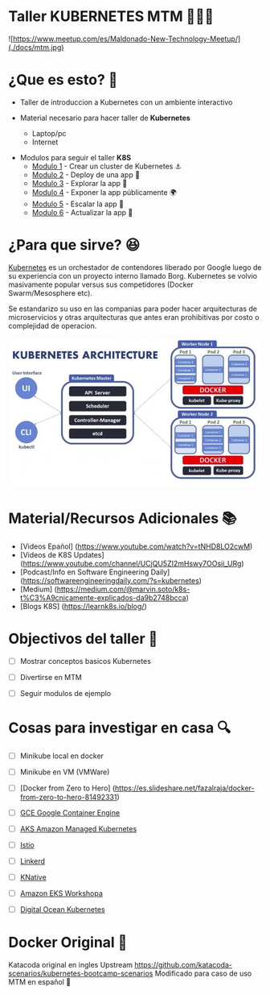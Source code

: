 # Taller KUBERNETES MTM 🔨🐳🚀 

![https://www.meetup.com/es/Maldonado-New-Technology-Meetup/](./docs/mtm.jpg)

# ¿Que es esto? :eyes:

* Taller de introduccion a Kubernetes con un ambiente interactivo

*  Material necesario para hacer taller de **Kubernetes**
   * Laptop/pc
   * Internet
+ Modulos para seguir el taller **K8S**
  + [Modulo 1](https://www.katacoda.com/santicomp2/scenarios/1) - Crear un cluster de Kubernetes ⚓
  + [Modulo 2](https://www.katacoda.com/santicomp2/scenarios/2) - Deploy de una app 🐳
  + [Modulo 3](https://www.katacoda.com/santicomp2/scenarios/3) - Explorar la app 👀
  + [Modulo 4](https://www.katacoda.com/santicomp2/scenarios/4) - Exponer la app públicamente 🌍
  + [Modulo 5](https://www.katacoda.com/santicomp2/scenarios/5) - Escalar la app 🚀
  + [Modulo 6](https://www.katacoda.com/santicomp2/scenarios/6) - Actualizar la app 🔨


# ¿Para que sirve? :satisfied:
[Kubernetes](https://kubernetes.io/es/) es un orchestador de contendores liberado por Google luego de su experiencia con un proyecto interno llamado Borg.
Kubernetes se volvio masivamente popular versus sus competidores (Docker Swarm/Mesosphere etc).

Se estandarizo su uso en las companias para poder hacer arquitecturas de microservicios y otras arquitecturas que antes eran prohibitivas por costo o complejidad de operacion.

![Arquitectura](./docs/k8sarquitecture.jpg)

# Material/Recursos Adicionales  📚
* [Videos Epañol] (https://www.youtube.com/watch?v=tNHD8LO2cwM)
* [Videos de K8S Updates] (https://www.youtube.com/channel/UCjQU5ZI2mHswy7OOsii_URg)
* [Podcast/Info en Software Engineering Daily] (https://softwareengineeringdaily.com/?s=kubernetes)
* [Medium] (https://medium.com/@marvin.soto/k8s-t%C3%A9cnicamente-explicados-da9b2748bcca)
* [Blogs K8S] (https://learnk8s.io/blog/)


# Objectivos del taller :dart:
* [ ]  Mostrar conceptos basicos Kubernetes
* [ ]  Divertirse en MTM
* [ ]  Seguir modulos de ejemplo



# Cosas para investigar en casa 🔍
* [ ]  Minikube local en docker
* [ ]  Minikube en VM (VMWare)
* [ ]  [Docker from Zero to Hero] (https://es.slideshare.net/fazalraja/docker-from-zero-to-hero-81492331)
* [ ]  [GCE Google Container Engine](https://cloud.google.com/kubernetes-engine/?hl=es)
* [ ]  [AKS Amazon Managed Kubernetes](https://aws.amazon.com/es/eks/)
* [ ]  [Istio](https://istio.io/)
* [ ]  [Linkerd](https://linkerd.io/)
* [ ]  [KNative](https://cloud.google.com/knative/)
* [ ]  [Amazon EKS Workshopa](https://eksworkshop.com/)
* [ ]  [Digital Ocean Kubernetes](https://www.digitalocean.com/resources/kubernetes/)


# Docker Original :whale:

Katacoda original en ingles
Upstream https://github.com/katacoda-scenarios/kubernetes-bootcamp-scenarios
Modificado para caso de uso MTM en español :rocket:
